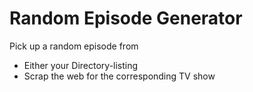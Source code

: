 # Random Episode Generator
Pick up a random episode from 
* Either your Directory-listing
* Scrap the web for the corresponding TV show
